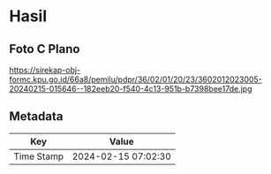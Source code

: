 # Hasil

## Foto C Plano

https://sirekap-obj-formc.kpu.go.id/66a8/pemilu/pdpr/36/02/01/20/23/3602012023005-20240215-015646--182eeb20-f540-4c13-951b-b7398bee17de.jpg


## Metadata

| Key        | Value               |
| ---------- | ------------------- |
| Time Stamp | 2024-02-15 07:02:30 |



